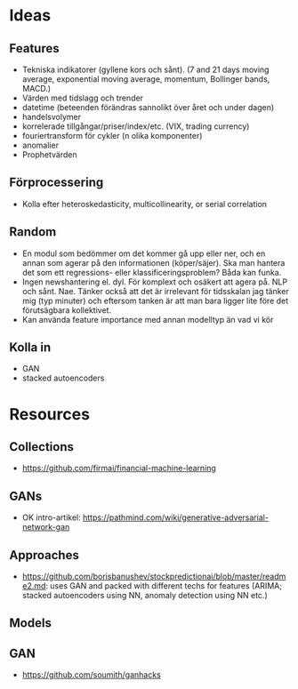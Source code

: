 # Ideas
## Features
* Tekniska indikatorer (gyllene kors och sånt). (7 and 21 days moving average, exponential moving average, momentum, Bollinger bands, MACD.)
* Värden med tidslagg och trender
* datetime (beteenden förändras sannolikt över året och under dagen)
* handelsvolymer
* korrelerade tillgångar/priser/index/etc. (VIX, trading currency)
* fouriertransform för cykler (n olika komponenter)
* anomalier
* Prophetvärden

## Förprocessering
* Kolla efter heteroskedasticity, multicollinearity, or serial correlation


## Random
* En modul som bedömmer om det kommer gå upp eller ner, och en annan som agerar på den informationen (köper/säjer). Ska man hantera det som ett regressions- eller klassificeringsproblem? Båda kan funka. 
* Ingen newshantering el. dyl. För komplext och osäkert att agera på. NLP och sånt. Nae. Tänker också att det är irrelevant för tidsskalan jag tänker mig (typ minuter) och eftersom tanken är att man bara ligger lite före det förutsägbara kollektivet.
* Kan använda feature importance med annan modelltyp än vad vi kör

## Kolla in
* GAN
* stacked autoencoders

# Resources
## Collections
* https://github.com/firmai/financial-machine-learning
## GANs
* OK intro-artikel: https://pathmind.com/wiki/generative-adversarial-network-gan

## Approaches
* https://github.com/borisbanushev/stockpredictionai/blob/master/readme2.md: uses GAN and packed with different techs for features (ARIMA; stacked autoencoders using NN, anomaly detection using NN etc.)
## Models

## GAN
* https://github.com/soumith/ganhacks
